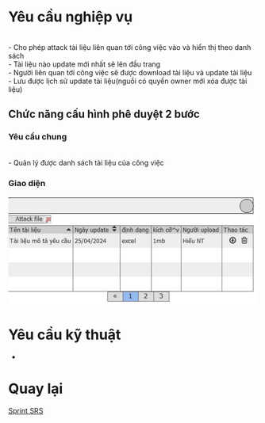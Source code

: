 # Yêu cầu nghiệp vụ
<br>- Cho phép attack tài liệu liên quan tới công việc vào và hiển thị theo danh sách
<br>- Tài liệu nào update mới nhất sẽ lên đầu trang
<br>- Người liên quan tới công việc sẽ được download tài liệu và update tài liệu
<br>- Lưu được lịch sử update tài liệu(nguồi có quyền owner mới xóa được tài liệu)

## Chức năng cấu hình phê duyệt 2 bước
### Yêu cầu chung
<br>- Quản lý được danh sách tài liệu của công việc

### Giao diện
![ghhh](Image/Resource.jpg)


# Yêu cầu kỹ thuật
-

 # Quay lại
 [Sprint SRS](../Index.md#sprint-1)